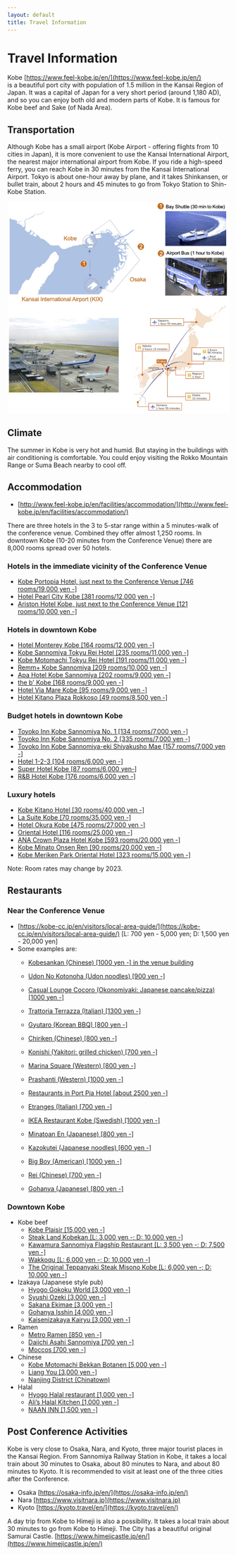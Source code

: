 ```yaml
---
layout: default
title: Travel Information
---
```


# Travel Information

Kobe [https://www.feel-kobe.jp/en/](https://www.feel-kobe.jp/en/) <br/>
is a beautiful port city with population of 1.5 million in the Kansai Region of Japan. It was a capital of Japan for a very short period (around 1,180 AD), and so you can enjoy both old and modern parts of Kobe. It is famous for Kobe beef and Sake (of Nada Area). 

## Transportation

Although Kobe has a small airport (Kobe Airport - offering flights from 10 cities in Japan), it is more convenient to use the Kansai International Airport, the nearest major international airport from Kobe. If you ride a high-speed ferry, you can reach Kobe in 30 minutes from the Kansai International Airport. Tokyo is about one-hour away by plane, and it takes Shinkansen, or bullet train, about 2 hours and 45 minutes to go from Tokyo Station to Shin-Kobe Station.

<img src="assets/images/travel.jpg"/>

## Climate

The summer in Kobe is very hot and humid. But staying in the buildings with air conditioning is comfortable. You could enjoy visiting the Rokko Mountain Range or Suma Beach nearby to cool off.

## Accommodation

* [http://www.feel-kobe.jp/en/facilities/accommodation/](http://www.feel-kobe.jp/en/facilities/accommodation/)

There are three hotels in the 3 to 5-star range within a 5 minutes-walk of the conference venue. Combined they offer almost 1,250 rooms. In downtown Kobe (10-20 minutes from the Conference Venue) there are 8,000 rooms spread over 50 hotels. 

### Hotels in the immediate vicinity of the Conference Venue

* [Kobe Portopia Hotel, just next to the Conference Venue [746 rooms/19,000 yen -]](https://www.portopia.co.jp/en/)
* [Hotel Pearl City Kobe [381 rooms/12,000 yen -]](https://www.pearlcity.jp/kobe/en/)
* [Ariston Hotel Kobe, just next to the Conference Venue [121 rooms/10,000 yen -]](https://www.ariston.jp/kobe/en/)

### Hotels in downtown Kobe

* [Hotel Monterey Kobe [164 rooms/12,000 yen -]](https://www.hotelmonterey.co.jp/en/kobe/)
* [Kobe Sannomiya Tokyu Rei Hotel [235 rooms/11,000 yen -]](https://www.tokyuhotelsjapan.com/global/kobesannomiya-r/)
* [Kobe Motomachi Tokyu Rei Hotel [191 rooms/11,000 yen -]](https://www.tokyuhotelsjapan.com/global/kobemotomachi-r/)
* [Remm+ Kobe Sannomiya [209 rooms/10,000 yen -]](https://www.hankyu-hotel.com/hotel/remm/kobe-sannomiya#)
* [Apa Hotel Kobe Sannomiya [202 rooms/9,000 yen -]](https://www.apahotel.com/hotel/kansai/hyogo/kobesannomiya/)
* [the b' Kobe [168 rooms/9,000 yen -]](https://www.theb-hotels.com/en/theb/kobe/)
* [Hotel Via Mare Kobe [95 rooms/9,000 yen -]](https://www.h-viamare.co.jp)
* [Hotel Kitano Plaza Rokkoso [49 rooms/8,500 yen -]](https://www.rokkoso.com/?men=6)

### Budget hotels in downtown Kobe

* [Toyoko Inn Kobe Sannomiya No. 1 [134 rooms/7,000 yen -]](https://www.toyoko-inn.com/eng/search/detail/00074)
* [Toyoko Inn Kobe Sannomiya No. 2 [335 rooms/7,000 yen -]](https://www.toyoko-inn.com/eng/search/detail/00123)
* [Toyoko Inn Kobe Sannomiya-eki Shiyakusho Mae [157 rooms/7,000 yen -]](https://www.toyoko-inn.com/eng/search/detail/00304)
* [Hotel 1-2-3 [104 rooms/6,000 yen -]](http://www.hotel123.co.jp)
* [Super Hotel Kobe [87 rooms/6,000 yen-]](https://www.superhoteljapan.com/en/s-hotels/kobe/)
* [R&B Hotel Kobe [176 rooms/6,000 yen -]](http://randb.jp/en/kobe/)

### Luxury hotels

* [Kobe Kitano Hotel [30 rooms/40,000 yen -]](https://www.kobe-kitanohotel.co.jp/en/)
* [La Suite Kobe [70 rooms/35,000 yen -]](https://www.l-s.jp/)
* [Hotel Okura Kobe [475 rooms/27,000 yen -]](https://www.okura-nikko.com/japan/kobe/hotel-okura-kobe/)
* [Oriental Hotel [116 rooms/25,000 yen -]](https://www.orientalhotel.jp)
* [ANA Crown Plaza Hotel Kobe [593 rooms/20,000 yen -]](https://www.anacrowneplaza-kobe.jp/en/)
* [Kobe Minato Onsen Ren [90 rooms/20,000 yen -]](https://ren-onsen.jp)
* [Kobe Meriken Park Oriental Hotel [323 rooms/15,000 yen -]](https://www.kobe-orientalhotel.co.jp/english/)

Note: Room rates may change by 2023.

## Restaurants

### Near the Conference Venue

* [https://kobe-cc.jp/en/visitors/local-area-guide/](https://kobe-cc.jp/en/visitors/local-area-guide/) 
 [L: 700 yen - 5,000 yen; D: 1,500 yen - 20,000 yen] 
* Some examples are:
   * [Kobesankan (Chinese) [1000 yen -] in the venue building](https://gurunavi.com/en/kd79800/rst/)
   * [Udon No Kotonoha (Udon noodles) [900 yen -]](https://tabelog.com/hyogo/A2801/A280104/28007285/)
   * [Casual Lounge Cocoro (Okonomiyaki: Japanese pancake/pizza) [1000 yen -]](http://sp.raqmo.com/cocolo/)
   * [Trattoria Terrazza (Italian) [1300 yen -]](https://tabelog.com/hyogo/A2801/A280104/28001291/)
   * [Gyutaro (Korean BBQ) [800 yen -]](https://tabelog.com/hyogo/A2801/A280104/28004705/)
   * [Chiriken (Chinese) [800 yen -]](https://tabelog.com/hyogo/A2801/A280104/28049018/)
   * [Konishi (Yakitori: grilled chicken) [700 yen -]](https://tabelog.com/hyogo/A2801/A280104/28003350/)
   * [Marina Square (Western) [800 yen -]](https://tabelog.com/hyogo/A2801/A280104/28015317/)
   * [Prashanti (Western) [1000 yen -]](https://tabelog.com/hyogo/A2801/A280104/28003868/)
   * [Restaurants in Port Pia Hotel [about 2500 yen -]](https://www.portopia.co.jp/en/restaurant/)

   * [Etranges (Italian) [700 yen -]](https://etrangers-kobe.business.site)
   * [IKEA Restaurant Kobe (Swedish) [1000 yen -]](https://tabelog.com/hyogo/A2801/A280104/28007247/dtlmenu/)
   * [Minatoan En (Japanese) [800 yen -]](https://tabelog.com/hyogo/A2801/A280104/28049083/)
   * [Kazokutei (Japanese noodles) [600 yen -]](https://kazokutei.co.jp/port-island/menu/?store_id=port-island&doing_wp_cron=1667278945.0028700828552246093750)
   * [Big Boy (American) [1000 yen -]](https://tabelog.com/hyogo/A2801/A280104/28034230/)
   * [Rei (Chinese) [700 yen -]](https://tabelog.com/hyogo/A2801/A280104/28051612/)
   * [Gohanya (Japanese) [800 yen -]](https://tabelog.com/hyogo/A2801/A280104/28056500/)

###  Downtown Kobe

* Kobe beef
   * [Kobe Plaisir [15,000 yen -]](https://kobe-plaisir.jp/english/)
   * [Steak Land Kobekan [L: 3,000 yen -; D: 10,000 yen -]](https://steakland-kobe.jp/publics/translation/en/22/?url=publics/index/22/)
   * [Kawamura Sannomiya Flagship Restaurant [L: 3,500 yen -; D: 7,500 yen -]](https://www.bifteck.co.jp/en/)
   * [Wakkoqu [L: 6,000 yen -; D: 10,000 yen -]](http://www.wakkoqu.com/english/index.html)
   * [The Original Teppanyaki Steak Misono Kobe [L: 6,000 yen -; D: 10,000 yen -]](https://misono.org/en/)
* Izakaya (Japanese style pub) 
   * [Hyogo Gokoku World [3,000 yen -]](https://www.world-one-group.co.jp/brand_detail/hyogo/)
   * [Syushi Ozeki [3,000 yen -]](https://robatanoganso-ozeki.owst.jp/en/)
   * [Sakana Ekimae [3,000 yen -]](https://sakanaekimae.owst.jp/en/)
   * [Gohanya Isshin [4,000 yen -]](http://foodgate.net/shop/isshin.html?shop=isshin_kobe)
   * [Kaisenizakaya Kairyu [3,000 yen -]](https://tabelog.com/hyogo/A2801/A280101/28002770/)
* Ramen
   * [Metro Ramen [850 yen -]](https://tabelog.com/hyogo/A2801/A280101/28054153/)
   * [Daiichi Asahi Sannomiya [700 yen -]](https://asahi-foods.co.jp)
   * [Moccos [700 yen -]](https://www.moccos.jp/)
* Chinese
   * [Kobe Motomachi Bekkan Botanen [5,000 yen -]](https://www.botanen.jp/)
   * [Liang You [3,000 yen -]](http://www.ryoyu-shuke.com/CMLiangYou/)
   * [Nanjing District (Chinatown)](https://www.nankinmachi.or.jp)
* Halal
   * [Hyogo Halal restaurant [1,000 yen -]](https://tabelog.com/hyogo/A2801/A280103/28051394/)
   * [Ali’s Halal Kitchen [1,000 yen -]](https://tabelog.com/hyogo/A2801/A280101/28047078/)
   * [NAAN INN [1,500 yen -]](https://tabelog.com/hyogo/A2801/A280101/28000464/)

## Post Conference Activities

Kobe is very close to Osaka, Nara, and Kyoto, three major tourist places in the Kansai Region. From Sannomiya Railway Station in Kobe, it takes a local train about 30 minutes to Osaka, about 80 minutes to Nara, and about 80 minutes to Kyoto. It is recommended to visit at least one of the three cities after the Conference.

* Osaka [https://osaka-info.jp/en/](https://osaka-info.jp/en/)
* Nara [https://www.visitnara.jp](https://www.visitnara.jp)
* Kyoto [https://kyoto.travel/en/](https://kyoto.travel/en/)

A day trip from Kobe to Himeji is also a possibility. It takes a local train about 30 minutes to go from Kobe to Himeji. The City has a beautiful original Samurai Castle. [https://www.himejicastle.jp/en/](https://www.himejicastle.jp/en/)

